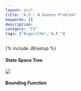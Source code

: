 ```yaml
---
layout: post
title: "A.P.: N Queens Problem"
keywords: []
description: 
category: "CS"
tags: ["Algorithm","A.P."]
---
```

{% include JB/setup %}


#### State Space Tree
<img src="{{IMAGE_PATH}}/computer-science-n-queens-problem.png">


#### Bounding Function


